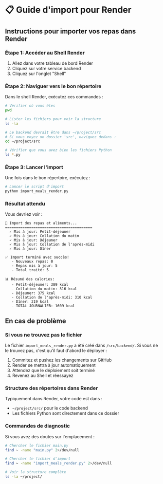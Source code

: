 # 📋 Guide d'import pour Render

## Instructions pour importer vos repas dans Render

### Étape 1: Accéder au Shell Render
1. Allez dans votre tableau de bord Render
2. Cliquez sur votre service backend
3. Cliquez sur l'onglet "Shell"

### Étape 2: Naviguer vers le bon répertoire
Dans le shell Render, exécutez ces commandes :

```bash
# Vérifier où vous êtes
pwd

# Lister les fichiers pour voir la structure
ls -la

# Le backend devrait être dans ~/project/src
# Si vous voyez un dossier 'src', naviguez dedans :
cd ~/project/src

# Vérifier que vous avez bien les fichiers Python
ls *.py
```

### Étape 3: Lancer l'import
Une fois dans le bon répertoire, exécutez :

```bash
# Lancer le script d'import
python import_meals_render.py
```

### Résultat attendu
Vous devriez voir :
```
🚀 Import des repas et aliments...
========================================
  ✓ Mis à jour: Petit-déjeuner
  ✓ Mis à jour: Collation du matin
  ✓ Mis à jour: Déjeuner
  ✓ Mis à jour: Collation de l'après-midi
  ✓ Mis à jour: Dîner

✅ Import terminé avec succès!
   - Nouveaux repas: 0
   - Repas mis à jour: 5
   - Total traité: 5

📊 Résumé des calories:
   - Petit-déjeuner: 389 kcal
   - Collation du matin: 316 kcal
   - Déjeuner: 375 kcal
   - Collation de l'après-midi: 310 kcal
   - Dîner: 219 kcal
   - TOTAL JOURNALIER: 1609 kcal
```

## En cas de problème

### Si vous ne trouvez pas le fichier
Le fichier `import_meals_render.py` a été créé dans `/src/backend/`. 
Si vous ne le trouvez pas, c'est qu'il faut d'abord le déployer :

1. Commitez et pushez les changements sur GitHub
2. Render se mettra à jour automatiquement
3. Attendez que le déploiement soit terminé
4. Revenez au Shell et réessayez

### Structure des répertoires dans Render
Typiquement dans Render, votre code est dans :
- `~/project/src/` pour le code backend
- Les fichiers Python sont directement dans ce dossier

### Commandes de diagnostic
Si vous avez des doutes sur l'emplacement :
```bash
# Chercher le fichier main.py
find ~ -name "main.py" 2>/dev/null

# Chercher le fichier d'import
find ~ -name "import_meals_render.py" 2>/dev/null

# Voir la structure complète
ls -la ~/project/
```